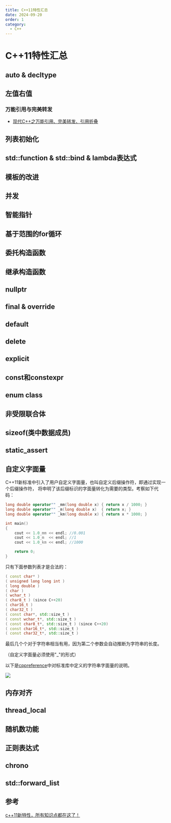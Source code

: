 ```yaml
---
title: C++11特性汇总
date: 2024-09-20
order: 1
category:
  - C++
---
```


# C++11特性汇总

## auto & decltype

## 左值右值

### 万能引用与完美转发

- [现代C++之万能引用、完美转发、引用折叠](https://zhuanlan.zhihu.com/p/99524127)

## 列表初始化

## std::function & std::bind & lambda表达式

## 模板的改进

## 并发

## 智能指针

## 基于范围的for循环

## 委托构造函数

## 继承构造函数

## nullptr

## final & override

## default

## delete

## explicit

## const和constexpr

## enum class

## 非受限联合体

## sizeof(类中数据成员)

## static_assert

## 自定义字面量

C++11新标准中引入了用户自定义字面量，也叫自定义后缀操作符，即通过实现一个后缀操作符，
将申明了该后缀标识的字面量转化为需要的类型。考察如下代码：

```c++
long double operator"" _mm(long double x) { return x / 1000; }
long double operator"" _m(long double x)  { return x; }
long double operator"" _km(long double x) { return x * 1000; }

int main()
{
    cout << 1.0_mm << endl; //0.001
    cout << 1.0_m  << endl; //1
    cout << 1.0_km << endl; //1000

    return 0;
}
```

只有下面参数列表才是合法的：

```c++
( const char* )
( unsigned long long int )
( long double )
( char )
( wchar_t )
( char8_t ) (since C++20)
( char16_t )
( char32_t )
( const char*, std::size_t )
( const wchar_t*, std::size_t )	
( const char8_t*, std::size_t ) (since C++20)
( const char16_t*, std::size_t )
( const char32_t*, std::size_t )	
```
最后几个个对于字符串相当有用，因为第二个参数会自动推断为字符串的长度。

（自定义字面量必须使用"_"的形式）

以下是[cppreference](https://en.cppreference.com/w/cpp/language/user_literal)中对标准库中定义的字符串字面量的说明。

![](/assets/images/c++11-user_literal.png)

## 内存对齐

## thread_local

## 随机数功能

## 正则表达式

## chrono

## std::forward_list

## 参考

[c++11新特性，所有知识点都在这了！](https://zhuanlan.zhihu.com/p/139515439)